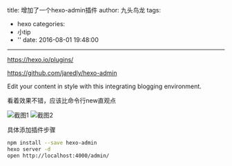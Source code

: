 title: 增加了一个hexo-admin插件
author: 九头鸟龙
tags:
  - hexo
categories:
  - 小tip
  - ''
date: 2016-08-01 19:48:00
---
https://hexo.io/plugins/

https://github.com/jaredly/hexo-admin

Edit your content in style with this integrating blogging environment.

看着效果不错，应该比命令行new直观点

![截图1](https://raw.githubusercontent.com/jaredly/hexo-admin/master/docs/pasted-0.png)
![截图2](https://raw.githubusercontent.com/jaredly/hexo-admin/master/docs/pasted-1.png)

具体添加插件步骤

```bash
npm install --save hexo-admin
hexo server -d
open http://localhost:4000/admin/
```